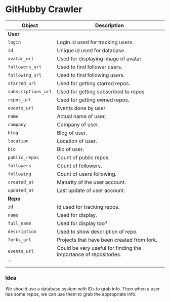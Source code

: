 # GitHubby Crawler

| Object | Description |
|--|--|
| __User__ |
| `login` | Login id used for tracking users. |
| `id` | Unique id used for database. |
| `avatar_url` | Used for displaying image of avatar. |
| `followers_url` | Used to find follower users. |
| `following_url` | Used to find following users. |
| `starred_url` | Used for getting starred repos. |
| `subscriptions_url` | Used for getting subscribed to repos. |
| `repos_url` | Used for getting owned repos. |
| `events_url` | Events done by user. |
| `name` | Actual name of user. |
| `company` | Company of user. |
| `blog` | Blog of user. |
| `location` | Location of user. |
| `bio` | Bio of user. |
| `public_repos` | Count of public repos. |
| `followers` | Count of followers. |
| `following` | Count of users following. |
| `created_at` | Maturity of the user account. |
| `updated_at` | Last update of user account. |
| __Repo__ |
| `id` | Id used for tracking repos. |
| `name` | Used for display. |
| `full_name` | Used for display too? |
| `description` | Used to show description of repo. |
| `forks_url` | Projects that have been created from fork. |
| `events_url` | Could be very useful for finding the importance of repositories. |
| `` |  |


### Idea

We should use a database system with IDs to grab info. Then when a user has some repos, we can use them to grab the appropriate info.
